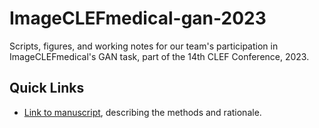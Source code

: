 # ImageCLEFmedical-gan-2023
Scripts, figures, and working notes for our team's participation in ImageCLEFmedical's GAN task, part of the 14th CLEF Conference, 2023.

## Quick Links

- [Link to manuscript](https://www.dei.unipd.it/~faggioli/temp/CLEF2023-proceedings/paper-116.pdf), describing the methods and rationale.
